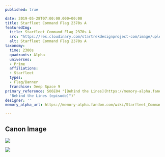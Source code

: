 ```yaml
---
published: true

date: 2019-05-28T07:00:00.000+00:00
title: Starfleet Command Flag 2370s A
featuredImg:
  title: Starfleet Command Flag 2370s A
  src: "https://res.cloudinary.com/startrekdesignproject-com/image/upload/v1565825827/StarfleetCommandFlag2370sA.png"
  alt: Starfleet Command Flag 2370s A
taxonomy:
  time: 2300s
  quadrants: Alpha
  universes:
  - Prime
  affiliations:
  - Starfleet
  types:
  - Flag/Banner
  franchise: Deep Space 9
primary_reference: S06E04 "[Behind the Lines](https://memory-alpha.fandom.com/wiki/Behind_the_Lines
  "Behind the Lines (episode)")"
designer: ''
memory_alpha_url: https://memory-alpha.fandom.com/wiki/Starfleet_Command

---
```

## Canon Image

![](https://res.cloudinary.com/startrekdesignproject-com/image/upload/v1565825828/DS9-6x4-StarfleetCommandFlagA-2.jpg)

![](https://res.cloudinary.com/startrekdesignproject-com/image/upload/v1565825828/StarfleetCommandFlagA-1.jpg)